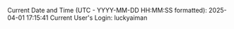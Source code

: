 Current Date and Time (UTC - YYYY-MM-DD HH:MM:SS formatted): 2025-04-01 17:15:41
Current User's Login: luckyaiman
